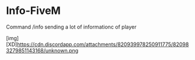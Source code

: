 # Info-FiveM

Command /info sending a lot of informationc of player

[img][XD]https://cdn.discordapp.com/attachments/820939978250911775/820983279851143168/unknown.png
